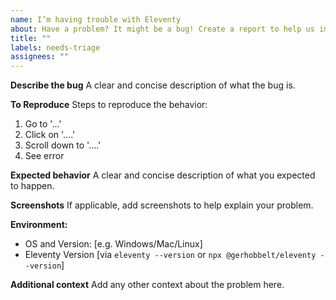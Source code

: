 ```yaml
---
name: I’m having trouble with Eleventy
about: Have a problem? It might be a bug! Create a report to help us improve.
title: ""
labels: needs-triage
assignees: ""
---
```


**Describe the bug**
A clear and concise description of what the bug is.

**To Reproduce**
Steps to reproduce the behavior:

1. Go to '...'
2. Click on '....'
3. Scroll down to '....'
4. See error

**Expected behavior**
A clear and concise description of what you expected to happen.

**Screenshots**
If applicable, add screenshots to help explain your problem.

**Environment:**

- OS and Version: [e.g. Windows/Mac/Linux]
- Eleventy Version [via `eleventy --version` or `npx @gerhobbelt/eleventy --version`]

**Additional context**
Add any other context about the problem here.
